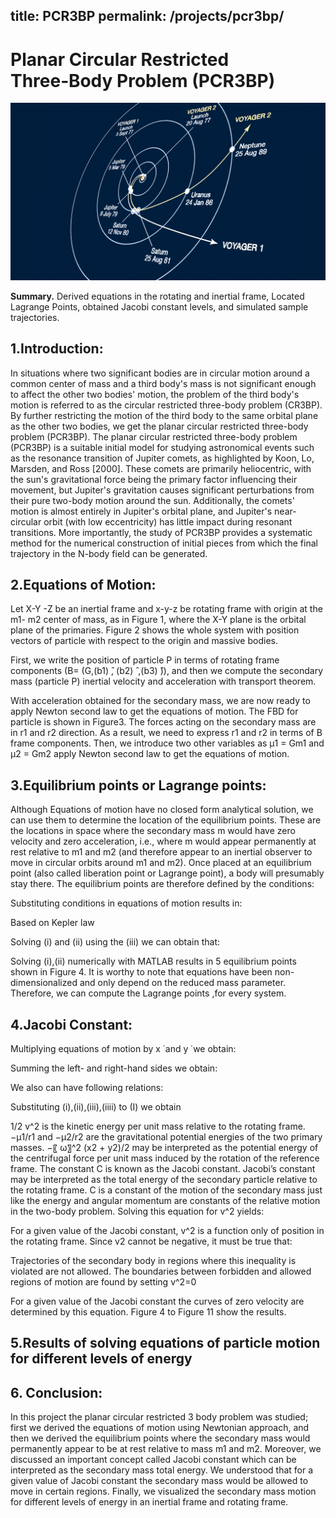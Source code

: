 title: PCR3BP
permalink: /projects/pcr3bp/
---

<link rel="stylesheet" href="/assets/css/style.css">

# Planar Circular Restricted Three‑Body Problem (PCR3BP)

![Hero](/assets/images/PCR3BD.png)

**Summary.** Derived equations in the rotating and inertial frame, Located Lagrange Points,  obtained Jacobi constant levels, and simulated sample trajectories.

## 1.Introduction:
   In situations where two significant bodies are in circular motion around a common center of mass and a third body's mass is not significant enough to affect the other two bodies' motion, the problem of the third body's motion is referred to as the circular restricted three-body problem (CR3BP). By further restricting the motion of the third body to the same orbital plane as the other two bodies, we get the planar circular restricted three-body problem (PCR3BP).
  The planar circular restricted three-body problem (PCR3BP) is a suitable initial model for studying astronomical events such as the resonance transition of Jupiter comets, as highlighted by Koon, Lo, Marsden, and Ross [2000]. These comets are primarily heliocentric, with the sun's gravitational force being the primary factor influencing their movement, but Jupiter's gravitation causes significant perturbations from their pure two-body motion around the sun. Additionally, the comets' motion is almost entirely in Jupiter's orbital plane, and Jupiter's near-circular orbit (with low eccentricity) has little impact during resonant transitions. More importantly, the study of PCR3BP provides a systematic method for the numerical construction of initial pieces from which the final trajectory in the N-body field can be generated.


## 2.Equations of Motion:
Let X-Y -Z be an inertial frame and x-y-z be rotating frame with origin at the m1- m2 center of mass, as in Figure 1, where the X-Y plane is the orbital plane of the primaries. Figure 2 shows the whole system with position vectors of particle with respect to the origin and massive bodies. 

First, we write the position of particle P in terms of rotating frame components (B= (G,(b1) ̂, (b2) ̂  ,(b3) ̂)), and then we compute the secondary mass (particle P) inertial velocity and acceleration with transport theorem. 










With acceleration obtained for the secondary mass, we are now ready to apply Newton second law to get the equations of motion. The FBD for particle is shown in Figure3. The forces acting on the secondary mass are in r1 and r2 direction. As a result, we need to express r1 and r2 in terms of B frame components. Then, we introduce two other variables as µ1 = Gm1 and µ2 = Gm2 apply Newton second law to get the equations of motion. 


## 3.Equilibrium points or Lagrange points:
Although Equations of motion have no closed form analytical solution, we can use them to determine the location of the equilibrium points. These are the locations in space where the secondary mass m would have zero velocity and zero acceleration, i.e., where m would appear permanently at rest relative to m1 and m2 (and therefore appear to an inertial observer to move in circular orbits around m1 and m2). Once placed at an equilibrium point (also called liberation point or Lagrange point), a body will presumably stay there. The equilibrium points are therefore defined by the conditions: 




Substituting conditions in equations of motion results in: 




Based on Kepler law  





Solving  (i) and (ii) using the (iii)  we can obtain that:




Solving (i),(ii) numerically with MATLAB results in 5 equilibrium points shown in Figure 4. It is worthy to note that equations have been non-dimensionalized and only depend on the reduced mass parameter. Therefore, we can compute the Lagrange points ,for every system.

## 4.Jacobi Constant:
Multiplying equations of motion by x ̇ and y ̇ we obtain: 



Summing the left- and right-hand sides we obtain: 



We also can have following relations:





Substituting (i),(ii),(iii),(iiii)   to (I) we obtain












1/2 v^2 is the kinetic energy per unit mass relative to the rotating frame. −µ1/r1 and −µ2/r2 are the gravitational potential energies of the two primary masses. −〖 ω〗^2 (x2 + y2)/2 may be interpreted as the potential energy of the centrifugal force per unit mass induced by the rotation of the reference frame. The constant C is known as the Jacobi constant. Jacobi’s constant may be interpreted as the total energy of the secondary particle relative to the rotating frame. C is a constant of the motion of the secondary mass just like the energy and angular momentum are constants of the relative motion in the two-body problem. Solving this equation for v^2 yields: 






For a given value of the Jacobi constant, v^2  is a function only of position in the rotating frame. Since v2 cannot be negative, it must be true that:





Trajectories of the secondary body in regions where this inequality is violated are not allowed. The boundaries between forbidden and allowed regions of motion are found by setting v^2=0





For a given value of the Jacobi constant the curves of zero velocity are determined by this equation. Figure 4 to Figure 11 show the results.





## 5.Results of solving equations of particle motion for different levels of energy








## 6. Conclusion:
In this project the planar circular restricted 3 body problem was studied; first we derived the equations of motion using Newtonian approach, and then we derived the equilibrium points where the secondary mass would permanently appear to be at rest relative to mass m1 and m2. Moreover, we discussed an important concept called Jacobi constant which can be interpreted as the secondary mass total energy. We understood that for a given value of Jacobi constant the secondary mass would be allowed to move in certain regions. Finally, we visualized the secondary mass motion for different levels of energy in an inertial frame and rotating frame. 

